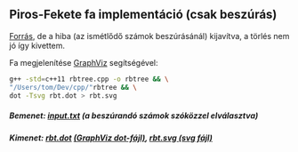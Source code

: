 ## Piros-Fekete fa implementáció (csak beszúrás)

[Forrás](https://www.geeksforgeeks.org/red-black-tree-in-cpp/), de a hiba (az ismétlődő számok beszúrásánál) kijavítva, a törlés nem jó így kivettem.

Fa megjelenítése [GraphViz](http://graphviz.org/) segítségével:

```bash
g++ -std=c++11 rbtree.cpp -o rbtree && \
"/Users/tom/Dev/cpp/"rbtree && \
dot -Tsvg rbt.dot > rbt.svg    
```

##### Bemenet: [input.txt](input.txt) (a beszúrandó számok szóközzel elválasztva)

##### Kimenet: [rbt.dot](rbt.dot) [(GraphViz dot-fájl)](https://dreampuf.github.io/GraphvizOnline/?engine=dot), [rbt.svg (svg fájl)](rbt.svg)
